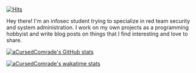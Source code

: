 [![Hits](https://hits.seeyoufarm.com/api/count/incr/badge.svg?url=https%3A%2F%2Fgithub.com%2FaCursedComrade&count_bg=%23FA4986&title_bg=%23555555&icon=github.svg&icon_color=%23FFFFFF&title=Views&edge_flat=false)](https://hits.seeyoufarm.com)

Hey there! I'm an infosec student trying to specialize in red team security and system administration. I work on my own projects as a programming hobbyist and write blog posts on things that I find interesting and love to share.

<!-- [![GitHub](https://img.shields.io/badge/GitHub-Stats-blue?logo=github&style=for-the-badge&logoWidth=16)](https://shields.io) -->

[![aCursedComrade's GitHub stats](https://github-readme-stats.vercel.app/api?username=aCursedComrade&show_icons=true&theme=radical)](https://github.com/anuraghazra/github-readme-stats)

<!-- [![Wakatime](https://wakatime.com/badge/user/88df5d86-e56c-4d67-8e7e-407b0d1379e2.svg?style=for-the-badge)](https://wakatime.com/@aCursedComrade) -->

[![aCursedComrade's wakatime stats](https://github-readme-stats.vercel.app/api/wakatime?username=aCursedComrade&layout=compact&theme=radical&langs_count=8)](https://wakatime.com/@aCursedComrade)

<!-- > Made with: [Github Readme Stats](https://github.com/anuraghazra/github-readme-stats) & [Shields.io](https://shields.io) -->
